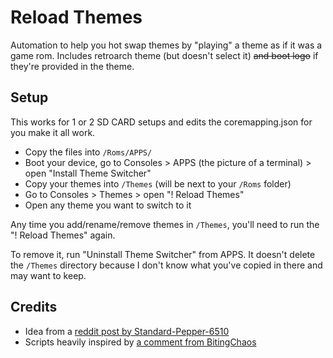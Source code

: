 # Reload Themes

Automation to help you hot swap themes by "playing" a theme as if it was a game rom. Includes retroarch theme (but doesn't select it) ~~and boot logo~~ if they're provided in the theme.

## Setup

This works for 1 or 2 SD CARD setups and edits the coremapping.json for you make it all work.

- Copy the files into `/Roms/APPS/`
- Boot your device, go to Consoles > APPS (the picture of a terminal) > open "Install Theme Switcher"
- Copy your themes into `/Themes` (will be next to your `/Roms` folder)
- Go to Consoles > Themes > open "! Reload Themes"
- Open any theme you want to switch to it

Any time you add/rename/remove themes in `/Themes`, you'll need to run the "! Reload Themes" again.

To remove it, run "Uninstall Theme Switcher" from APPS. It doesn't delete the `/Themes` directory because I don't know what you've copied in there and may want to keep.

## Credits

- Idea from a [reddit post by Standard-Pepper-6510](https://www.reddit.com/r/RG35XX/comments/12v7hri/themes_switcher_for_garlicos_and_system_icons/)
- Scripts heavily inspired by [a comment from BitingChaos](https://www.reddit.com/r/RG35XX/comments/12v7hri/comment/jhc43yk/?context=3)
